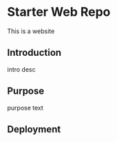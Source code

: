 # Starter Web Repo

This is a website
## Introduction

intro desc

## Purpose

purpose text
## Deployment

